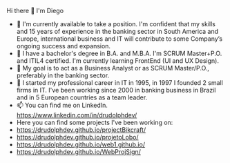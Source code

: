 Hi there 👋 I'm Diego

- 🔭 I'm currently available to take a position. I'm confident that my skills and 15 years of experience in the banking sector in South America and Europe, international business and IT will contribute to some Company’s ongoing success and expansion. 
- 🌱 I have a bachelor's degree in B.A. and M.B.A. I'm SCRUM Master+P.O. and ITIL4 certified. I'm currently learning FrontEnd (UI and UX Design).
- 👯 My goal is to act as a Business Analyst or as SCRUM Master/P.O., preferably in the banking sector.
- 🤔 I started my professional career in IT in 1995, in 1997 I founded 2 small firms in IT. I've been working since 2000 in banking business in Brazil and in 5 European countries as a team leader.
- 📫 You can find me on LinkedIn. https://www.linkedin.com/in/drudolphdev/
- Here you can find some projects I've been working on:
- https://drudolphdev.github.io/projectBikcraft/
- https://drudolphdev.github.io/projetoLobo/
- https://drudolphdev.github.io/web1.github.io/
- https://drudolphdev.github.io/WebProjSign/
